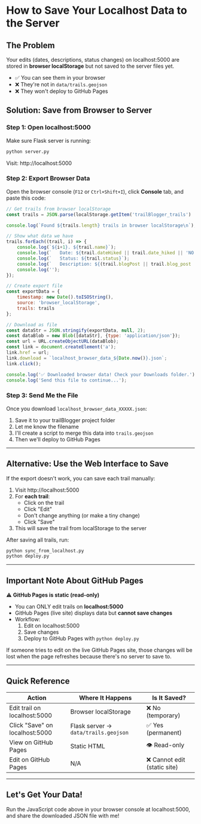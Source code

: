 # How to Save Your Localhost Data to the Server

## The Problem

Your edits (dates, descriptions, status changes) on localhost:5000 are stored in **browser localStorage** but not saved to the server files yet.

- ✅ You can see them in your browser
- ❌ They're not in `data/trails.geojson`
- ❌ They won't deploy to GitHub Pages

## Solution: Save from Browser to Server

### Step 1: Open localhost:5000

Make sure Flask server is running:
```bash
python server.py
```

Visit: http://localhost:5000

### Step 2: Export Browser Data

Open the browser console (`F12` or `Ctrl+Shift+I`), click **Console** tab, and paste this code:

```javascript
// Get trails from browser localStorage
const trails = JSON.parse(localStorage.getItem('trailBlogger_trails') || '[]');

console.log(`Found ${trails.length} trails in browser localStorage\n`);

// Show what data we have
trails.forEach((trail, i) => {
    console.log(`${i+1}. ${trail.name}`);
    console.log(`   Date: ${trail.dateHiked || trail.date_hiked || 'NO DATE'}`);
    console.log(`   Status: ${trail.status}`);
    console.log(`   Description: ${(trail.blogPost || trail.blog_post || '').length} chars`);
    console.log('');
});

// Create export file
const exportData = {
    timestamp: new Date().toISOString(),
    source: 'browser_localStorage',
    trails: trails
};

// Download as file
const dataStr = JSON.stringify(exportData, null, 2);
const dataBlob = new Blob([dataStr], {type: 'application/json'});
const url = URL.createObjectURL(dataBlob);
const link = document.createElement('a');
link.href = url;
link.download = `localhost_browser_data_${Date.now()}.json`;
link.click();

console.log('✅ Downloaded browser data! Check your Downloads folder.');
console.log('Send this file to continue...');
```

### Step 3: Send Me the File

Once you download `localhost_browser_data_XXXXX.json`:
1. Save it to your trailBlogger project folder
2. Let me know the filename
3. I'll create a script to merge this data into `trails.geojson`
4. Then we'll deploy to GitHub Pages

---

## Alternative: Use the Web Interface to Save

If the export doesn't work, you can save each trail manually:

1. Visit http://localhost:5000
2. For **each trail**:
   - Click on the trail
   - Click "Edit"
   - Don't change anything (or make a tiny change)
   - Click "Save"
3. This will save the trail from localStorage to the server

After saving all trails, run:
```bash
python sync_from_localhost.py
python deploy.py
```

---

## Important Note About GitHub Pages

⚠️ **GitHub Pages is static (read-only)**

- You can ONLY edit trails on **localhost:5000**
- GitHub Pages (live site) displays data but **cannot save changes**
- Workflow:
  1. Edit on localhost:5000
  2. Save changes
  3. Deploy to GitHub Pages with `python deploy.py`

If someone tries to edit on the live GitHub Pages site, those changes will be lost when the page refreshes because there's no server to save to.

---

## Quick Reference

| Action | Where It Happens | Is It Saved? |
|--------|------------------|--------------|
| Edit trail on localhost:5000 | Browser localStorage | ❌ No (temporary) |
| Click "Save" on localhost:5000 | Flask server → `data/trails.geojson` | ✅ Yes (permanent) |
| View on GitHub Pages | Static HTML | 👁️ Read-only |
| Edit on GitHub Pages | N/A | ❌ Cannot edit (static site) |

---

## Let's Get Your Data!

Run the JavaScript code above in your browser console at localhost:5000, and share the downloaded JSON file with me!

